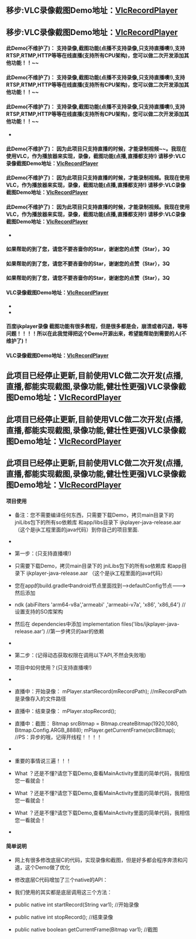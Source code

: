 ## 移步:VLC录像截图Demo地址：[VlcRecordPlayer](https://github.com/ILoveLin/VlcRecordPlayer)
## 移步:VLC录像截图Demo地址：[VlcRecordPlayer](https://github.com/ILoveLin/VlcRecordPlayer)

#### 此Demo(不维护了)： 支持录像,截图功能(点播不支持录像,只支持直播噢!),支持RTSP,RTMP,HTTP等等在线直播(支持所有CPU架构)，您可以做二次开发添加其他功能！！~~
#### 此Demo(不维护了)： 支持录像,截图功能(点播不支持录像,只支持直播噢!),支持RTSP,RTMP,HTTP等等在线直播(支持所有CPU架构)，您可以做二次开发添加其他功能！！~~
#### 此Demo(不维护了)： 支持录像,截图功能(点播不支持录像,只支持直播噢!),支持RTSP,RTMP,HTTP等等在线直播(支持所有CPU架构)，您可以做二次开发添加其他功能！！~~
*
#### 此Demo(不维护了)： 因为此项目只支持直播的时候，才能录制视频~~。我现在使用VLC，作为播放器来实现，录像，截图功能(点播,直播都支持!)  请移步:VLC录像截图Demo地址：[VlcRecordPlayer](https://github.com/ILoveLin/VlcRecordPlayer)
#### 此Demo(不维护了)： 因为此项目只支持直播的时候，才能录制视频。我现在使用VLC，作为播放器来实现，录像，截图功能(点播,直播都支持!)  请移步:VLC录像截图Demo地址：[VlcRecordPlayer](https://github.com/ILoveLin/VlcRecordPlayer)
#### 此Demo(不维护了)： 因为此项目只支持直播的时候，才能录制视频。我现在使用VLC，作为播放器来实现，录像，截图功能(点播,直播都支持!)  请移步:VLC录像截图Demo地址：[VlcRecordPlayer](https://github.com/ILoveLin/VlcRecordPlayer)
*
#### 如果帮助的到了您，请您不要吝啬你的Star，谢谢您的点赞（Star），3Q
#### 如果帮助的到了您，请您不要吝啬你的Star，谢谢您的点赞（Star），3Q
#### 如果帮助的到了您，请您不要吝啬你的Star，谢谢您的点赞（Star），3Q

#### VLC录像截图Demo地址：[VlcRecordPlayer](https://github.com/ILoveLin/VlcRecordPlayer)
*
*
#### 百度ijkplayer录像 截图功能有很多教程，但是很多都是会，崩溃或者闪退，等等问题！！！！所以在此我觉得把这个Demo开源出来，希望能帮助到需要的人(不维护了)！
#### VLC录像截图Demo地址：[VlcRecordPlayer](https://github.com/ILoveLin/VlcRecordPlayer)


## 此项目已经停止更新,目前使用VLC做二次开发(点播,直播,都能实现截图,录像功能,健壮性更强)VLC录像截图Demo地址：[VlcRecordPlayer](https://github.com/ILoveLin/VlcRecordPlayer)
## 此项目已经停止更新,目前使用VLC做二次开发(点播,直播,都能实现截图,录像功能,健壮性更强)VLC录像截图Demo地址：[VlcRecordPlayer](https://github.com/ILoveLin/VlcRecordPlayer)
## 此项目已经停止更新,目前使用VLC做二次开发(点播,直播,都能实现截图,录像功能,健壮性更强)VLC录像截图Demo地址：[VlcRecordPlayer](https://github.com/ILoveLin/VlcRecordPlayer)

#### 项目使用
* 备注：您不需要编译任何东西，只需要下载Demo，拷贝main目录下的 jniLibs包下的所有so依赖库 和app/libs目录下 ijkplayer-java-release.aar   （这个是ijk工程里面的java代码）到你自己的项目里面.
*
* 第一步：(只支持直播噢!)
* 只需要下载Demo，拷贝main目录下的 jniLibs包下的所有so依赖库 和app目录下 ijkplayer-java-release.aar   （这个是ijk工程里面的java代码）
* 您在app的build.gradle中android节点里面找到-->defaultConfig节点--->然后添加
*    ndk {abiFilters 'arm64-v8a','armeabi' ,'armeabi-v7a', 'x86', 'x86_64'}     // 设置支持的SO库架构
*  然后在 dependencies中添加    implementation files('libs/ijkplayer-java-release.aar')     //第一步拷贝的aar的依赖
*
* 第二步：(记得动态获取权限在调用以下API,不然会失败哦)
* 项目中如何使用？(只支持直播噢!)
*
* 直播中：开始录像：  mPlayer.startRecord(mRecordPath);   //mRecordPath  是录像存入的文件路径
* 直播中：结束录像：  mPlayer.stopRecord();
* 直播中：截图：      Bitmap srcBitmap = Bitmap.createBitmap(1920,1080, Bitmap.Config.ARGB_8888);    mPlayer.getCurrentFrame(srcBitmap);   //PS：异步的哦，记得开线程！！！！
*

* 重要的事情说三遍！！！
* What ？还是不懂?请您下载Demo,查看MainActivity里面的简单代码，我相信您一看就会！
* What ？还是不懂?请您下载Demo,查看MainActivity里面的简单代码，我相信您一看就会！
* What ？还是不懂?请您下载Demo,查看MainActivity里面的简单代码，我相信您一看就会！
*
#### 简单说明
* 网上有很多修改底层C的代码，实现录像和截图，但是好多都会程序奔溃和闪退，这个Demo做了优化

* 修改底层C代码增加了三个native的API：
* 我们使用的其实都是底层调用这三个方法：
* public native int startRecord(String var1);           //开始录像
* public native int stopRecord();                       //结束录像
* public native boolean getCurrentFrame(Bitmap var1);   //截图



